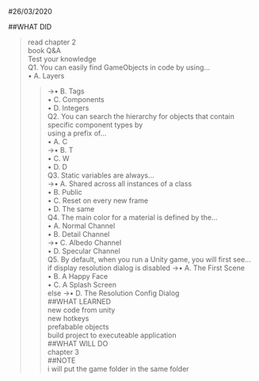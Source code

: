 #26/03/2020  

##WHAT DID
>read chapter 2  
>book Q&A  
>Test your knowledge  
>Q1. You can easily find GameObjects in code by using…  
>• A. Layers  
>>->• B. Tags  
>>• C. Components  
>>• D. Integers  
>Q2. You can search the hierarchy for objects that contain specific component types by  
>using a prefix of...  
>>• A. C  
>>->• B. T  
>>• C. W  
>>• D. D  
>Q3. Static variables are always...  
>>->• A. Shared across all instances of a class  
>>• B. Public  
>>• C. Reset on every new frame  
>>• D. The same  
>Q4. The main color for a material is defined by the...  
>>• A. Normal Channel  
>>• B. Detail Channel  
>>->• C. Albedo Channel  
>>• D. Specular Channel  
>Q5. By default, when you run a Unity game, you will first see...  
>if display resolution dialog is disabled ->• A. The First Scene  
>>• B. A Happy Face  
>>• C. A Splash Screen  
>>else ->• D. The Resolution Config Dialog  
##WHAT LEARNED  
>new code from unity  
>new hotkeys  
>prefabable objects  
>build project to executeable application  
##WHAT WILL DO  
>chapter 3  
##NOTE  
>i will put the game folder in the same folder  